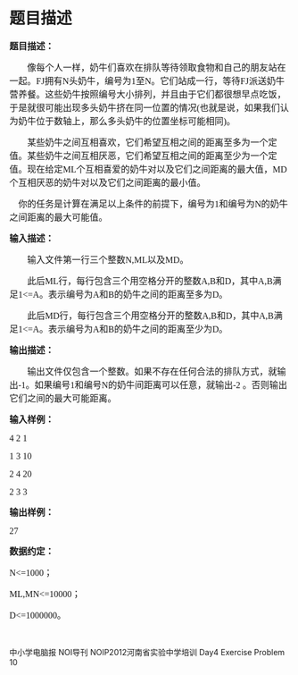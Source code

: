 # 题目描述


<p>
<span style="font-weight:bold;font-size:12.0000pt;font-family:&#39;宋体&#39;;">题目描述：</span><span style="font-weight:bold;font-size:12.0000pt;font-family:&#39;宋体&#39;;"></span> 
</p>
<p style="text-indent:24.0000pt;">
<span style="font-size:12.0000pt;font-family:&#39;宋体&#39;;">像每个人一样，奶牛们喜欢在排队等待领取食物和自己的朋友站在一起。<span>FJ</span><span>拥有</span><span>N</span><span>头奶牛，编号为</span><span>1</span><span>至</span><span>N</span><span>。它们站成一行，等待</span><span>FJ</span><span>派送奶牛营养餐。这些奶牛按照编号大小排列，并且由于它们都很想早点吃饭，于是就很可能出现多头奶牛挤在同一位置的情况</span><span>(</span><span>也就是说，如果我们认为奶牛位于数轴上，那么多头奶牛的位置坐标可能相同</span><span>)</span><span>。</span></span><span style="font-size:12.0000pt;font-family:&#39;宋体&#39;;"></span> 
</p>
<p style="text-indent:24.0000pt;">
<span style="font-size:12.0000pt;font-family:&#39;宋体&#39;;">某些奶牛之间互相喜欢，它们希望互相之间的距离至多为一个定值。某些奶牛之间互相厌恶，它们希望互相之间的距离至少为一个定值。现在给定<span>ML</span><span>个互相喜爱的奶牛对以及它们之间距离的最大值，</span><span>MD</span><span>个互相厌恶的奶牛对以及它们之间距离的最小值。</span></span><span style="font-size:12.0000pt;font-family:&#39;宋体&#39;;"></span> 
</p>
<p>
<span style="font-size:12.0000pt;font-family:&#39;宋体&#39;;">    你的任务是计算在满足以上条件的前提下，编号为<span>1</span><span>和编号为</span><span>N</span><span>的奶牛之间距离的最大可能值。</span></span><span style="font-size:12.0000pt;font-family:&#39;宋体&#39;;"></span> 
</p>
<p>
<span style="font-weight:bold;font-size:12.0000pt;font-family:&#39;宋体&#39;;">输入描述：</span><span style="font-weight:bold;font-size:12.0000pt;font-family:&#39;宋体&#39;;"></span> 
</p>
<p style="text-indent:24.0000pt;">
<span style="font-size:12.0000pt;font-family:&#39;宋体&#39;;">输入文件第一行三个整数<span>N,ML</span><span>以及</span><span>MD</span><span>。</span></span><span style="font-size:12.0000pt;font-family:&#39;宋体&#39;;"></span> 
</p>
<p style="text-indent:24.0000pt;">
<span style="font-size:12.0000pt;font-family:&#39;宋体&#39;;">此后<span>ML</span><span>行，每行包含三个用空格分开的整数</span></span><span style="font-size:12.0000pt;font-family:&#39;Times New Roman&#39;;">A,B</span><span style="font-size:12.0000pt;font-family:&#39;宋体&#39;;">和</span><span style="font-size:12.0000pt;font-family:&#39;Times New Roman&#39;;">D</span><span style="font-size:12.0000pt;font-family:&#39;宋体&#39;;">，其中<span>A,B</span><span>满足</span></span><span style="font-size:12.0000pt;font-family:&#39;Times New Roman&#39;;">1&lt;=A<b<= n<="" span=""><span style="font-size:12.0000pt;font-family:&#39;宋体&#39;;">。表示编号为</span><span style="font-size:12.0000pt;font-family:&#39;Times New Roman&#39;;">A</span><span style="font-size:12.0000pt;font-family:&#39;宋体&#39;;">和</span><span style="font-size:12.0000pt;font-family:&#39;Times New Roman&#39;;">B</span><span style="font-size:12.0000pt;font-family:&#39;宋体&#39;;">的奶牛之间的距离至多为</span><span style="font-size:12.0000pt;font-family:&#39;Times New Roman&#39;;">D</span><span style="font-size:12.0000pt;font-family:&#39;宋体&#39;;">。</span><span style="font-size:12.0000pt;font-family:&#39;宋体&#39;;"></span> </b<=></span> 
</p>
<p style="text-indent:24.0000pt;">
<span style="font-size:12.0000pt;font-family:&#39;宋体&#39;;">此后<span>MD</span><span>行，每行包含三个用空格分开的整数</span></span><span style="font-size:12.0000pt;font-family:&#39;Times New Roman&#39;;">A,B</span><span style="font-size:12.0000pt;font-family:&#39;宋体&#39;;">和</span><span style="font-size:12.0000pt;font-family:&#39;Times New Roman&#39;;">D</span><span style="font-size:12.0000pt;font-family:&#39;宋体&#39;;">，其中<span>A,B</span><span>满足</span></span><span style="font-size:12.0000pt;font-family:&#39;Times New Roman&#39;;">1&lt;=A<b<= n<="" span=""><span style="font-size:12.0000pt;font-family:&#39;宋体&#39;;">。表示编号为</span><span style="font-size:12.0000pt;font-family:&#39;Times New Roman&#39;;">A</span><span style="font-size:12.0000pt;font-family:&#39;宋体&#39;;">和</span><span style="font-size:12.0000pt;font-family:&#39;Times New Roman&#39;;">B</span><span style="font-size:12.0000pt;font-family:&#39;宋体&#39;;">的奶牛之间的距离至少为</span><span style="font-size:12.0000pt;font-family:&#39;Times New Roman&#39;;">D</span><span style="font-size:12.0000pt;font-family:&#39;宋体&#39;;">。</span><span style="color:#000000;font-size:12.0000pt;font-family:&#39;Times New Roman&#39;;"></span> </b<=></span> 
</p>
<p>
<span style="font-weight:bold;font-size:12.0000pt;font-family:&#39;宋体&#39;;">输出描述：</span><span style="font-weight:bold;font-size:12.0000pt;font-family:&#39;宋体&#39;;"></span> 
</p>
<p style="text-indent:24.0000pt;">
<span style="font-size:12.0000pt;font-family:&#39;宋体&#39;;">输出文件仅包含一个整数。如果不存在任何合法的排队方式，就输出<span>-1</span><span>。如果编号</span><span>1</span><span>和编号</span><span>N</span><span>的奶牛间距离可以任意，就输出</span><span>-2</span></span><span style="font-size:12.0000pt;font-family:&#39;Times New Roman&#39;;"> </span><span style="font-size:12.0000pt;font-family:&#39;宋体&#39;;">。否则输出它们之间的最大可能距离。</span><span style="font-size:12.0000pt;font-family:&#39;宋体&#39;;"></span> 
</p>
<p>
<span style="font-weight:bold;font-size:12.0000pt;font-family:&#39;宋体&#39;;">输入样例：</span><span style="font-weight:bold;font-size:12.0000pt;font-family:&#39;宋体&#39;;"></span> 
</p>
<p>
<span style="font-size:12.0000pt;font-family:&#39;Times New Roman&#39;;">4 2 1</span><span style="font-size:12.0000pt;font-family:&#39;Times New Roman&#39;;"></span> 
</p>
<p>
<span style="font-size:12.0000pt;font-family:&#39;Times New Roman&#39;;">1 3 10</span><span style="font-size:12.0000pt;font-family:&#39;Times New Roman&#39;;"></span> 
</p>
<p>
<span style="font-size:12.0000pt;font-family:&#39;Times New Roman&#39;;">2 4 20</span><span style="font-size:12.0000pt;font-family:&#39;Times New Roman&#39;;"></span> 
</p>
<p>
<span style="font-size:12.0000pt;font-family:&#39;Times New Roman&#39;;">2 3 3</span><span style="font-size:12.0000pt;font-family:&#39;宋体&#39;;"></span> 
</p>
<p>
<span style="font-weight:bold;font-size:12.0000pt;font-family:&#39;宋体&#39;;">输出样例：</span><span style="font-weight:bold;font-size:12.0000pt;font-family:&#39;宋体&#39;;"></span> 
</p>
<p>
<span style="font-size:12.0000pt;font-family:&#39;Times New Roman&#39;;">27</span><span style="font-weight:bold;font-size:12.0000pt;font-family:&#39;宋体&#39;;"></span> 
</p>
<p>
<span style="font-weight:bold;font-size:12.0000pt;font-family:&#39;宋体&#39;;">数据约定：</span><span style="font-size:12.0000pt;font-family:&#39;宋体&#39;;"></span> 
</p>
<p>
<span style="font-size:12.0000pt;font-family:&#39;宋体&#39;;">N&lt;=1000<span>；</span></span><span style="font-size:12.0000pt;font-family:&#39;宋体&#39;;"></span> 
</p>
<p>
<span style="font-size:12.0000pt;font-family:&#39;宋体&#39;;">ML,MN&lt;=10000<span>；</span></span><span style="font-size:12.0000pt;font-family:&#39;宋体&#39;;"></span> 
</p>
<p>
<span style="font-size:12.0000pt;font-family:&#39;宋体&#39;;">D&lt;=1000000<span>。</span></span> 
</p>
<p>
<br/>
</p>
<p>
中小学电脑报<span> NOI导刊 NOIP2012河南省实验中学培训 Day4 Exercise Problem 10</span><br/>
<span style="font-size:12.0000pt;font-family:&#39;宋体&#39;;"><span></span></span><span style="font-size:12.0000pt;font-family:&#39;Times New Roman&#39;;"></span> 
</p>
